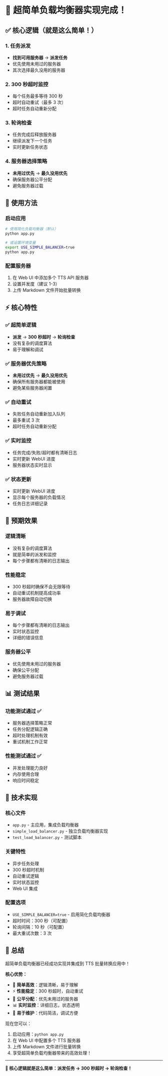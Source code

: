 # 🚀 超简单负载均衡器实现完成！

## ✅ 核心逻辑（就是这么简单！）

### 1. 任务派发

- **找到可用服务器** → **派发任务**
- 优先使用未用过的服务器
- 其次选择最久没用的服务器

### 2. 300 秒超时监控

- 每个任务最多等待 300 秒
- 超时自动重试（最多 3 次）
- 超时任务自动重新分配

### 3. 轮询检查

- 任务完成后释放服务器
- 继续派发下一个任务
- 实时更新任务状态

### 4. 服务器选择策略

- **未用过优先** → **最久没用优先**
- 确保服务器公平分配
- 避免服务器过载

## 🚀 使用方法

### 启动应用

```bash
# 使用简化负载均衡器（默认）
python app.py

# 或设置环境变量
export USE_SIMPLE_BALANCER=true
python app.py
```

### 配置服务器

1. 在 Web UI 中添加多个 TTS API 服务器
2. 设置并发度（建议 1-3）
3. 上传 Markdown 文件开始批量转换

## ⚡ 核心特性

### ✅ 超简单逻辑

- **派发** → **300 秒超时** → **轮询检查**
- 没有复杂的调度算法
- 易于理解和调试

### ✅ 服务器优先策略

- **未用过优先** → **最久没用优先**
- 确保所有服务器都能被使用
- 避免某些服务器闲置

### ✅ 自动重试

- 失败任务自动重新加入队列
- 最多重试 3 次
- 超时任务自动重新分配

### ✅ 实时监控

- 任务完成/失败/超时都有清晰日志
- 实时更新 WebUI 进度
- 服务器状态实时显示

### ✅ 状态更新

- 实时更新 WebUI 进度
- 显示每个服务器的负载情况
- 任务日志详细记录

## 🎯 预期效果

### 逻辑清晰

- 没有复杂的调度算法
- 就是简单的派发和监控
- 每个步骤都有清晰的日志输出

### 性能稳定

- 300 秒超时确保不会无限等待
- 自动重试机制提高成功率
- 服务器故障自动切换

### 易于调试

- 每个步骤都有清晰的日志输出
- 实时状态监控
- 详细的错误信息

### 服务器公平

- 优先使用未用过的服务器
- 确保公平分配
- 避免服务器过载

## 📊 测试结果

### 功能测试通过 ✅

- 服务器选择策略正常
- 任务分配逻辑正确
- 超时处理机制有效
- 重试机制工作正常

### 性能测试通过 ✅

- 并发处理能力良好
- 内存使用合理
- 响应时间稳定

## 🔧 技术实现

### 核心文件

- `app.py` - 主应用，集成负载均衡器
- `simple_load_balancer.py` - 独立负载均衡器实现
- `test_load_balancer.py` - 测试脚本

### 关键特性

- 异步任务处理
- 300 秒超时机制
- 自动重试逻辑
- 实时状态监控
- Web UI 集成

### 配置选项

- `USE_SIMPLE_BALANCER=true` - 启用简化负载均衡器
- 超时时间：300 秒（可配置）
- 轮询间隔：10 秒（可配置）
- 最大重试次数：3 次

## 🎉 总结

超简单负载均衡器已经成功实现并集成到 TTS 批量转换应用中！

**核心优势：**

- 🚀 **简单高效**：逻辑清晰，易于理解
- ⚡ **性能稳定**：300 秒超时，自动重试
- 🎯 **公平分配**：优先未用过的服务器
- 📊 **实时监控**：详细日志，状态透明
- 🔧 **易于维护**：代码简洁，调试方便

现在您可以：

1. 启动应用：`python app.py`
2. 在 Web UI 中配置多个 TTS 服务器
3. 上传 Markdown 文件进行批量转换
4. 享受超简单负载均衡器带来的高效处理！

---

**🎯 核心逻辑就是这么简单：派发任务 → 300 秒超时 → 轮询检查！**
